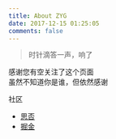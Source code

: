 ```yaml
---
title: About ZYG
date: 2017-12-15 01:25:05
comments: false
---
```


> 时针滴答一声，响了

感谢您有空关注了这个页面<br/>
虽然不知道你是谁，但依然感谢

社区

- [思否](https://segmentfault.com/u/zindexyg)
- [掘金](https://segmentfault.com/u/zindexyg)




